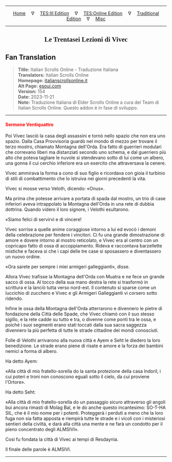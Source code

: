 
---

<!-- Jekyll Page Links -->

<center>
<a href="../../../../../index.html">Home</a>
&emsp;&nabla;&emsp;
<a href="../../../../index-tes3.html">TES:III Edition</a>
&emsp;&nabla;&emsp;
<a href="../../../../index-teso.html">TES:Online Edition</a>
&emsp;&nabla;&emsp;
<a href="../../../../index-traditional.html">Traditional Edition</a>
&emsp;&nabla;&emsp;
<a href="../../../../index-misc.html">Misc</a>
</center>

<!-- Markdown Body Below: -->

---

<center>
<h2><span style="font-family:Georgia">Le Trentasei Lezioni di Vivec</span></h2>
</center>

## Fan Translation

> __Title:__ Italian Scrolls Online - Traduzione Italiana\
> __Translators:__ Italian Scrolls Online\
> __Homepage:__ [italianscrollsonline.it][1]\
> __Alt Page:__ [esoui.com][2]\
> __Version:__ 154\
> __Date:__ 2023-11-21\
> __Note:__ Traduzione Italiana di Elder Scrolls Online a cura del Team di Italian Scrolls Online. Questo addon è in fase di sviluppo.

[1]: http://italianscrollsonline.it/
[2]: https://www.esoui.com/downloads/info2854-ItalianScrollsOnline-TraduzioneItaliana.html

---

#### <span style="color:red">Sermone Ventiquattro</span>

Poi Vivec lasciò la casa degli assassini e tornò nello spazio che non era uno spazio. Dalla Casa Provvisoria guardò nel mondo di mezzo per trovare il terzo mostro, chiamato Montagna dell'Orda. Era fatto di guerrieri modulari che correvano liberi ma distanziati secondo uno schema, e dal guerriero più alto che poteva tagliare le nuvole si stendevano sotto di lui come un albero, una gonna il cui cerchio inferiore era un esercito che attraversava la cenere.

Vivec ammirava la forma a cono di suo figlio e ricordava con gioia il turbinio di stili di combattimento che lo istruiva nei giorni precedenti la vita.

Vivec si mosse verso Veloth, dicendo: «Onus».

Ma prima che potesse arrivare a portata di spada dal mostro, un trio di case inferiori aveva intrappolato la Montagna dell'Orda in una rete di dubbia dottrina. Quando videro il loro signore, i Velothi esultarono.

«Siamo felici di servirvi e di vincere!

Vivec sorrise a quelle anime coraggiose intorno a lui ed evocò i demoni della celebrazione per fendere i vincitori. Ci fu una grande dimostrazione di amore e dovere intorno al mostro reticolato, e Vivec era al centro con un copricapo fatto di ossa di accoppiamento. Rideva e raccontava barzellette mistiche e faceva sì che i capi delle tre case si sposassero e diventassero un nuovo ordine.

«Ora sarete per sempre i miei armigeri galleggianti», disse.

Allora Vivec trafisse la Montagna dell'Orda con Muatra e ne fece un grande sacco di ossa. Al tocco della sua mano destra la rete si trasformò in scrittura e la lanciò tutta verso nord-est. Il contenuto si sparse come un luccichio di zucchero e Vivec e gli Armigeri Galleggianti vi corsero sotto ridendo.

Infine le ossa della Montagna dell'Orda atterrarono e divennero le pietre di fondazione della Città delle Spade, che Vivec chiamò con il suo stesso sigillo, e la rete cadde su tutto e tra, o divenne come ponti tra le ossa, e poiché i suoi segmenti erano stati toccati dalla sua sacra saggezza divennero la più perfetta di tutte le strade cittadine dei mondi conosciuti.

Folle di Velothi arrivarono alla nuova città e Ayem e Seht le diedero la loro benedizione. Le strade erano piene di risate e amore e la forza dei bambini nemici a forma di albero.

Ha detto Ayem:

«Alla città di mio fratello-sorella do la santa protezione della casa Indoril, i cui poteri e troni non conoscono eguali sotto il cielo, da cui proviene l'Ortore».

Ha detto Seht:

«Alla città di mio fratello-sorella do un passaggio sicuro attraverso gli angoli bui ancora rimasti di Molag Bal, e le do anche questo incantesimo: SO-T-HA SIL, che è il mio nome per i potenti. Proteggerà i perduti a meno che la loro fuga non sia fatta apposta e riempirà tutte le strade e i vicoli con i misteriosi sentieri della civiltà, e darà alla città una mente e ne farà un condotto per il pieno concentrato degli ALMSIVI».

Così fu fondata la città di Vivec ai tempi di Resdaynia.

Il finale delle parole è ALMSIVI.

---
